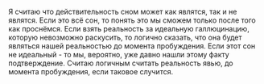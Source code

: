 Я считаю что действительность сном может как являтся, так и не являтся. Если это всё сон, то понять это мы сможем только после того как проснёмся. Если взять реальность за идеальную галлюцинацию, которую невозможно раскусить, то логично сказать, что она будет являться нашей реальностью до момента пробуждения. Если этот сон не идеальный - то мы, вероятно, уже давно нашли этому факту подтверждение. Считаю логичным считать реальность явью, до момента пробуждения, если таковое случится.